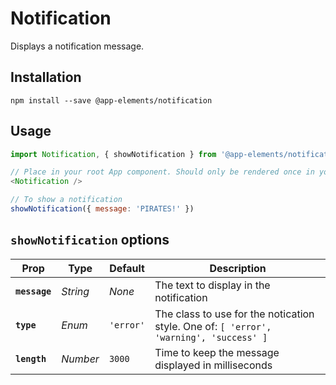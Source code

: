 # Notification

Displays a notification message.

## Installation

`npm install --save @app-elements/notification`

## Usage

```javascript
import Notification, { showNotification } from '@app-elements/notification'

// Place in your root App component. Should only be rendered once in your DOM tree.
<Notification />

// To show a notification
showNotification({ message: 'PIRATES!' })
```

## `showNotification` options

| Prop                   | Type       | Default       | Description         |
|------------------------|------------|---------------|---------------------|
| **`message`**          | _String_   | _None_        | The text to display in the notification
| **`type`**             | _Enum_     | `'error'`     | The class to use for the notication style. One of: `[ 'error', 'warning', 'success' ]`
| **`length`**           | _Number_   | `3000`        | Time to keep the message displayed in milliseconds
